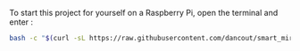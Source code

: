To start this project for yourself on a Raspberry Pi, open the terminal and enter :
```bash
bash -c "$(curl -sL https://raw.githubusercontent.com/dancout/smart_mirror_gatt_server/main/scripts/fresh_install.sh)"
```